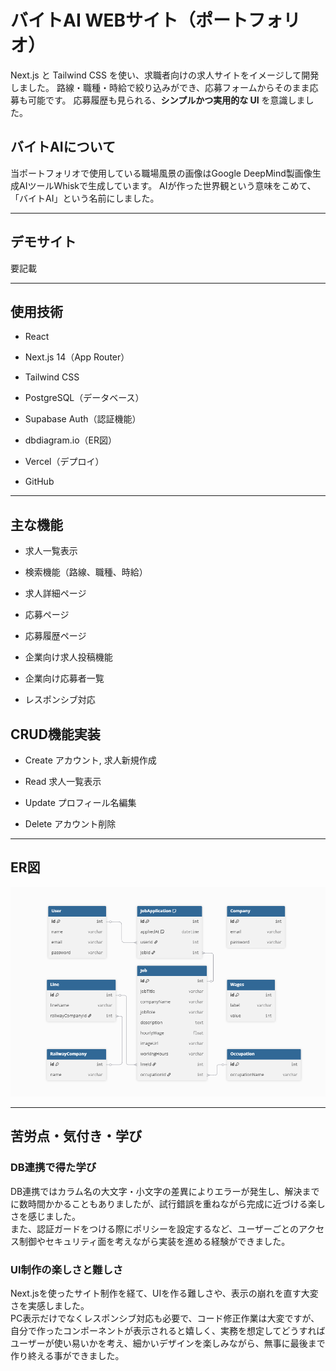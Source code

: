 # バイトAI WEBサイト（ポートフォリオ）

Next.js と Tailwind CSS を使い、求職者向けの求人サイトをイメージして開発しました。
路線・職種・時給で絞り込みができ、応募フォームからそのまま応募も可能です。
応募履歴も見られる、**シンプルかつ実用的な UI** を意識しました。

## バイトAIについて

当ポートフォリオで使用している職場風景の画像はGoogle DeepMind製画像生成AIツールWhiskで生成しています。
AIが作った世界観という意味をこめて、「バイトAI」という名前にしました。

---

## デモサイト

要記載

---

## 使用技術

- React

- Next.js 14（App Router）

- Tailwind CSS

- PostgreSQL（データベース）

- Supabase Auth（認証機能）

- dbdiagram.io（ER図）

- Vercel（デプロイ）

- GitHub

---

## 主な機能

- 求人一覧表示

- 検索機能（路線、職種、時給）

- 求人詳細ページ

- 応募ページ

- 応募履歴ページ

- 企業向け求人投稿機能

- 企業向け応募者一覧

- レスポンシブ対応

## CRUD機能実装

- Create アカウント, 求人新規作成

- Read 求人一覧表示

- Update プロフィール名編集

- Delete アカウント削除

---

## ER図

![ER図](/public/images/ER.png)

---

## 苦労点・気付き・学び

### DB連携で得た学び

DB連携ではカラム名の大文字・小文字の差異によりエラーが発生し、解決までに数時間かかることもありましたが、試行錯誤を重ねながら完成に近づける楽しさを感じました。<br/>また、認証ガードをつける際にポリシーを設定するなど、ユーザーごとのアクセス制御やセキュリティ面を考えながら実装を進める経験ができました。

### UI制作の楽しさと難しさ

Next.jsを使ったサイト制作を経て、UIを作る難しさや、表示の崩れを直す大変さを実感しました。<br/>
PC表示だけでなくレスポンシブ対応も必要で、コード修正作業は大変ですが、自分で作ったコンポーネントが表示されると嬉しく、実務を想定してどうすればユーザーが使い易いかを考え、細かいデザインを楽しみながら、無事に最後まで作り終える事ができました。
